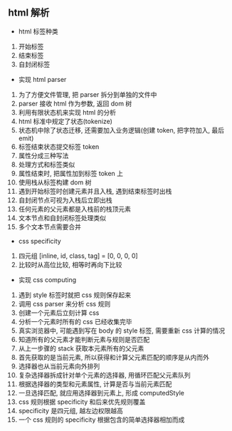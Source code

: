 ## html 解析

- html 标签种类

1. 开始标签
1. 结束标签
1. 自封闭标签

- 实现 html parser

1. 为了方便文件管理, 把 parser 拆分到单独的文件中
1. parser 接收 html 作为参数, 返回 dom 树
1. 利用有限状态机来实现 html 的分析
1. html 标准中规定了状态(tokenize)
1. 状态机中除了状态迁移, 还需要加入业务逻辑(创建 token, 把字符加入, 最后 emit)
1. 标签结束状态提交标签 token
1. 属性分成三种写法
1. 处理方式和标签类似
1. 属性结束时, 把属性加到标签 token 上
1. 使用栈从标签构建 dom 树
1. 遇到开始标签时创建元素并且入栈, 遇到结束标签时出栈
1. 自封闭节点可视为入栈后立即出栈
1. 任何元素的父元素都是入栈前的栈顶元素
1. 文本节点和自封闭标签处理类似
1. 多个文本节点需要合并

- css specificity

1. 四元组 [inline, id, class, tag] = [0, 0, 0, 0]
1. 比较时从高位比较, 相等时再向下比较

- 实现 css computing

1. 遇到 style 标签时就把 css 规则保存起来
1. 调用 css parser 来分析 css 规则
1. 创建一个元素后立刻计算 css
1. 分析一个元素时所有的 css 已经收集完毕
1. 真实浏览器中, 可能遇到写在 body 的 style 标签, 需要重新 css 计算的情况
1. 知道所有的父元素才能判断元素与规则是否匹配
1. 从上一步骤的 stack 获取本元素所有的父元素
1. 首先获取的是当前元素, 所以获得和计算父元素匹配的顺序是从内而外
1. 选择器也从当前元素向外排列
1. 复杂选择器拆成针对单个元素的选择器, 用循环匹配父元素队列
1. 根据选择器的类型和元素属性, 计算是否与当前元素匹配
1. 一旦选择匹配, 就应用选择器到元素上, 形成 computedStyle
1. css 规则根据 specificity 和后来优先规则覆盖
1. specificity 是四元组, 越左边权限越高
1. 一个 css 规则的 specificity 根据包含的简单选择器相加而成
